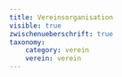 ```yaml
---
title: Vereinsorganisation
visible: true
zwischenueberschrift: true
taxonomy:
	category: verein
	verein: verein
---
```


